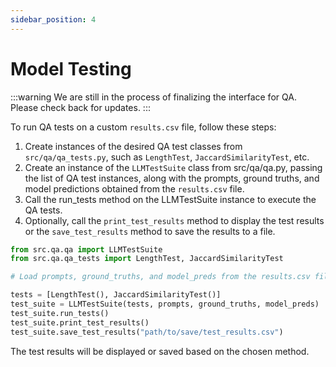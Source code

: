 ```yaml
---
sidebar_position: 4
---
```


# Model Testing

:::warning
We are still in the process of finalizing the interface for QA. Please check back for updates.
:::

To run QA tests on a custom `results.csv` file, follow these steps:

1. Create instances of the desired QA test classes from `src/qa/qa_tests.py`, such as `LengthTest`, `JaccardSimilarityTest`, etc.
2. Create an instance of the `LLMTestSuite` class from src/qa/qa.py, passing the list of QA test instances, along with the prompts, ground truths, and model predictions obtained from the `results.csv` file.
3. Call the run_tests method on the LLMTestSuite instance to execute the QA tests.
4. Optionally, call the `print_test_results` method to display the test results or the `save_test_results` method to save the results to a file.

```python title="Example"
from src.qa.qa import LLMTestSuite
from src.qa.qa_tests import LengthTest, JaccardSimilarityTest

# Load prompts, ground_truths, and model_preds from the results.csv file

tests = [LengthTest(), JaccardSimilarityTest()]
test_suite = LLMTestSuite(tests, prompts, ground_truths, model_preds)
test_suite.run_tests()
test_suite.print_test_results()
test_suite.save_test_results("path/to/save/test_results.csv")
```

The test results will be displayed or saved based on the chosen method.
